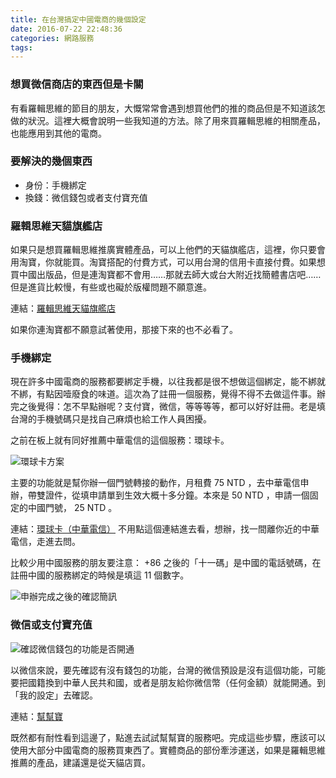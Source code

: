 ```yaml
---
title: 在台灣搞定中國電商的幾個設定
date: 2016-07-22 22:48:36
categories: 網路服務
tags:
---
```


### 想買微信商店的東西但是卡關

有看羅輯思維的節目的朋友，大慨常常會遇到想買他們的推的商品但是不知道該怎做的狀況。這裡大概會說明一些我知道的方法。除了用來買羅輯思維的相關產品，也能應用到其他的電商。


### 要解決的幾個東西

- 身份：手機綁定
- 換錢：微信錢包或者支付寶充值


### 羅輯思維天貓旗艦店

如果只是想買羅輯思維推廣實體產品，可以上他們的天貓旗艦店，這裡，你只要會用淘寶，你就能買。淘寶搭配的付費方式，可以用台灣的信用卡直接付費。如果想買中國出版品，但是連淘寶都不會用……那就去師大或台大附近找簡體書店吧……但是進貨比較慢，有些或也礙於版權問題不願意進。

連結：[羅輯思維天貓旗艦店](https://luojisiwei.world.tmall.com/)

如果你連淘寶都不願意試著使用，那接下來的也不必看了。


### 手機綁定

現在許多中國電商的服務都要綁定手機，以往我都是很不想做這個綁定，能不綁就不綁，有點因噎廢食的味道。這次為了註冊一個服務，覺得不得不去做這件事。辦完之後覺得：怎不早點辦呢？支付寶，微信，等等等等，都可以好好註冊。老是填台灣的手機號碼只是找自己麻煩也給工作人員困擾。

之前在板上就有同好推薦中華電信的這個服務：環球卡。

![環球卡方案](https://c3.staticflickr.com/9/8688/28190114330_e905de8138.jpg)

主要的功能就是幫你辦一個門號轉接的動作，月租費 75 NTD ，去中華電信申辦，帶雙證件，從填申請單到生效大概十多分鐘。本來是 50 NTD ，申請一個固定的中國門號， 25 NTD 。

連結：[環球卡（中華電信）](http://www.sim2travel.com/index.php/product-description)
不用點這個連結進去看，想辦，找一間離你近的中華電信，走進去問。

比較少用中國服務的朋友要注意： +86 之後的「十一碼」是中國的電話號碼，在註冊中國的服務綁定的時候是填這 11 個數字。

![申辦完成之後的確認簡訊](https://c8.staticflickr.com/9/8719/28473492375_2c50709f7e.jpg)


### 微信或支付寶充值

![確認微信錢包的功能是否開通](https://c6.staticflickr.com/9/8341/28395594741_a7c4b684c6.jpg)

以微信來說，要先確認有沒有錢包的功能，台灣的微信預設是沒有這個功能，可能要把國籍換到中華人民共和國，或者是朋友給你微信幣（任何金額）就能開通。到「我的設定」去確認。

連結：[幫幫寶](https://www.paybao.com.tw/)

既然都有耐性看到這邊了，點進去試試幫幫寶的服務吧。完成這些步驟，應該可以使用大部分中國電商的服務買東西了。實體商品的部份牽涉運送，如果是羅輯思維推薦的產品，建議還是從天貓店買。
